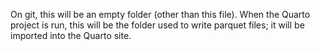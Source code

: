 On git, this will be an empty folder (other than this file). 
When the Quarto project is run, this will be the folder used to write parquet files; it will be imported into the Quarto site.